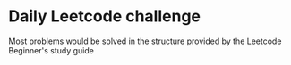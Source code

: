 # Daily Leetcode challenge

Most problems would be solved in the structure provided by the Leetcode Beginner's study guide
